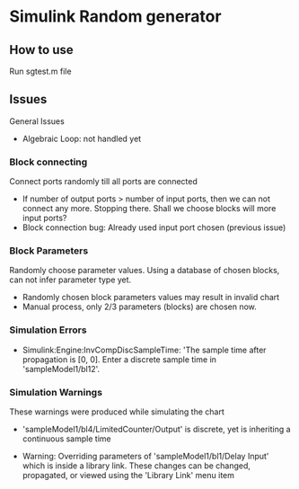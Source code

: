 # Simulink Random generator

## How to use
Run sgtest.m file

## Issues
General Issues

 - Algebraic Loop: not handled yet

### Block connecting
Connect ports randomly till all ports are connected

 - If number of output ports > number of input ports, then we can not 
connect any more. Stopping there. Shall we choose blocks will more input 
ports?
 - Block connection bug: Already used input port chosen (previous issue)

### Block Parameters
Randomly choose parameter values. Using a database of chosen blocks,
can not infer parameter type yet.

 - Randomly chosen block parameters values may result in invalid chart
 - Manual process, only 2/3 parameters (blocks) are chosen now.


### Simulation Errors

 - Simulink:Engine:InvCompDiscSampleTime: 'The sample time after propagation is [0, 0]. 
Enter a discrete sample time in 'sampleModel1/bl12'.

### Simulation Warnings
These warnings were produced while simulating the chart

 - 'sampleModel1/bl4/LimitedCounter/Output' is discrete, yet is inheriting a continuous sample time

 - Warning: Overriding parameters of 'sampleModel1/bl1/Delay Input' which is inside a library link. These changes can be
changed, propagated, or viewed using the 'Library Link' menu item 